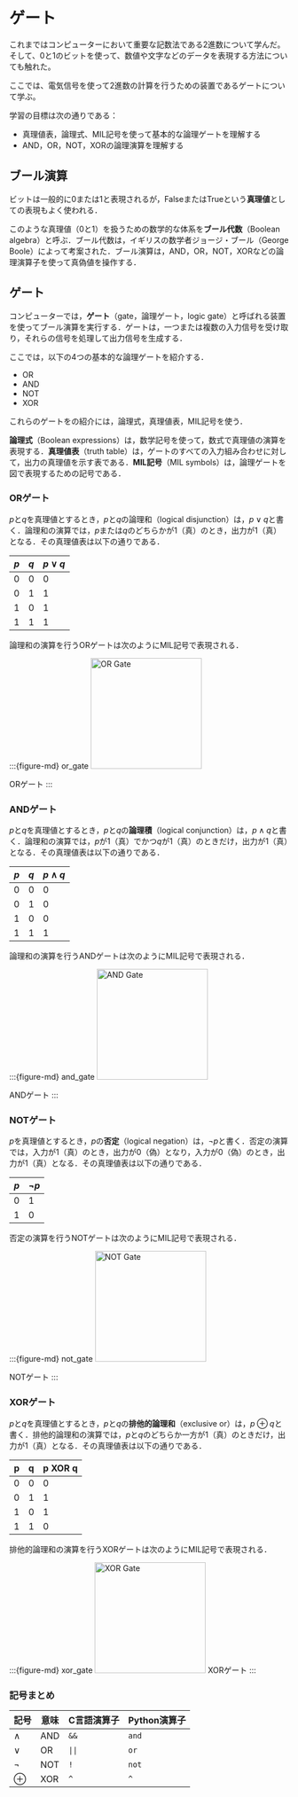 # ゲート

これまではコンピューターにおいて重要な記数法である2進数について学んだ。そして、0と1のビットを使って、数値や文字などのデータを表現する方法についても触れた。

ここでは、電気信号を使って2進数の計算を行うための装置であるゲートについて学ぶ。

学習の目標は次の通りである：

- 真理値表，論理式、MIL記号を使って基本的な論理ゲートを理解する
- AND，OR，NOT，XORの論理演算を理解する

## ブール演算

ビットは一般的に0または1と表現されるが，FalseまたはTrueという**真理値**としての表現もよく使われる．

このような真理値（0と1）を扱うための数学的な体系を**ブール代数**（Boolean algebra）と呼ぶ．ブール代数は，イギリスの数学者ジョージ・ブール（George Boole）によって考案された．ブール演算は，AND，OR，NOT，XORなどの論理演算子を使って真偽値を操作する．

## ゲート

コンピューターでは，**ゲート**（gate，論理ゲート，logic gate）と呼ばれる装置を使ってブール演算を実行する．ゲートは，一つまたは複数の入力信号を受け取り，それらの信号を処理して出力信号を生成する．

ここでは，以下の4つの基本的な論理ゲートを紹介する．

- OR
- AND
- NOT
- XOR

これらのゲートをの紹介には，論理式，真理値表，MIL記号を使う．

**論理式**（Boolean expressions）は，数学記号を使って，数式で真理値の演算を表現する．**真理値表**（truth table）は，ゲートのすべての入力組み合わせに対して，出力の真理値を示す表である．**MIL記号**（MIL symbols）は，論理ゲートを図で表現するための記号である．

### ORゲート

$p$と$q$を真理値とするとき，$p$と$q$の論理和（logical disjunction）は，$p \lor q$と書く．論理和の演算では，$p$または$q$のどちらかが$1$（真）のとき，出力が$1$（真）となる．その真理値表は以下の通りである．

| $p$ | $q$ | $p \lor q$ |
| --- | --- | ---------- |
| 0   | 0   | 0          |
| 0   | 1   | 1          |
| 1   | 0   | 1          |
| 1   | 1   | 1          |

論理和の演算を行うORゲートは次のようにMIL記号で表現される．

:::{figure-md} or_gate
<img src="https://upload.wikimedia.org/wikipedia/commons/1/16/OR_ANSI_Labelled.svg" alt="OR Gate" width="200px">

ORゲート
:::

### ANDゲート

$p$と$q$を真理値とするとき，$p$と$q$の**論理積**（logical conjunction）は，$p \land q$と書く．論理和の演算では，$p$が$1$（真）でかつ$q$が$1$（真）のときだけ，出力が$1$（真）となる．その真理値表は以下の通りである．

| $p$ | $q$ | $p \land q$ |
| --- | --- | ----------- |
| 0   | 0   | 0           |
| 0   | 1   | 0           |
| 1   | 0   | 0           |
| 1   | 1   | 1           |

論理和の演算を行うANDゲートは次のようにMIL記号で表現される．

:::{figure-md} and_gate
<img src="https://upload.wikimedia.org/wikipedia/commons/b/b9/AND_ANSI_Labelled.svg" alt="AND Gate" width="200px">

ANDゲート
:::

### NOTゲート

$p$を真理値とするとき，$p$の**否定**（logical negation）は，$\lnot p$と書く．否定の演算では，入力が$1$（真）のとき，出力が$0$（偽）となり，入力が$0$（偽）のとき，出力が$1$（真）となる．その真理値表は以下の通りである．

| $p$ | $\lnot p$ |
| --- | --------- |
| 0   | 1         |
| 1   | 0         |

否定の演算を行うNOTゲートは次のようにMIL記号で表現される．

:::{figure-md} not_gate
<img src="https://upload.wikimedia.org/wikipedia/commons/6/60/NOT_ANSI_Labelled.svg" alt="NOT Gate" width="200px">

NOTゲート
:::

### XORゲート

$p$と$q$を真理値とするとき，$p$と$q$の**排他的論理和**（exclusive or）は，$p \oplus q$と書く．排他的論理和の演算では，$p$と$q$のどちらか一方が$1$（真）のときだけ，出力が$1$（真）となる．その真理値表は以下の通りである．

| p   | q   | p XOR q |
| --- | --- | ------- |
| 0   | 0   | 0       |
| 0   | 1   | 1       |
| 1   | 0   | 1       |
| 1   | 1   | 0       |

排他的論理和の演算を行うXORゲートは次のようにMIL記号で表現される．

:::{figure-md} xor_gate
<img src="https://upload.wikimedia.org/wikipedia/commons/1/17/XOR_ANSI_Labelled.svg" alt="XOR Gate" width="200px">
XORゲート
:::

### 記号まとめ

| 記号     | 意味 | C言語演算子 | Python演算子 |
| -------- | ---- | ----------- | ------------ |
| $\land$  | AND  | `&&`        | `and`        |
| $\lor$   | OR   | `\|\|`      | `or`         |
| $\lnot$  | NOT  | `!`         | `not`        |
| $\oplus$ | XOR  | `^`         | `^`          |


<!-- 
### やってみよう

ユーザーから2つの真理値（0または1）を入力として受け取り、AND、OR、NOT、XORの演算結果を表示するC言語のプログラムを作成してみよう。

#### 解答例

```c
#include <stdio.h>

int main() {
    int p, q;
    printf("Please enter p and q, where p and q are either 0 or 1.\n");
    printf("Enter p: ");
    scanf("%d", &p);
    printf("Enter q: ");
    scanf("%d", &q);
    printf("p = %d, q = %d\n", p, q);

    printf("*** Logical Operations ***\n");
    printf("p AND q = %d\n", p && q);
    printf("p OR q = %d\n", p || q);
    printf("NOT p = %d\n", !p);
    printf("p XOR q = %d\n", p ^ q);
    return 0;
}
```

## フリップフロップ

## 練習問題

以下のC言語のコードは，`2 > 1`が真であり、`1`を出力する．`2 < 1`が偽であり、`0`を出力する．

```c
#include <stdio.h>

int main() {  
  printf("%d\n", 2 > 1); // 1
  printf("%d\n", 2 < 1); // 0
  return 0;
}
```

Pythonでは，`True`と`False`を使って真理値を表現する．

```python
print(2 > 1)  # True
print(2 < 1)  # False
```

C言語では、論理和の演算は`||`演算子を使って表現される．例えば、`p || q`は、$p$または$q$のいずれかが真である場合に真を返す．

```c
#include <stdio.h>
int main() {
    int p = 1; // 真
    int q = 0; // 偽
    printf("p OR q = %d\n", p || q); // 出力: 1
    return 0;
}
```

C言語では、論理積の演算は`&&`演算子を使って表現される．例えば、`p && q`は、$p$と$q$の両方が真である場合に真を返す．

```c
#include <stdio.h>
int main() {
    int p = 1; // 真
    int q = 0; // 偽
    printf("p AND q = %d\n", p && q); // 出力: 0
    return 0;
}
```

C言語では、否定の演算は`!`演算子を使って表現される．例えば、`!p`は、$p$が真である場合に偽を返し、$p$が偽である場合に真を返す．

```c
#include <stdio.h>
int main() {
    int p = 1; // 真
    printf("NOT p = %d\n", !p); // 出力: 0
    return 0;
}
``` -->